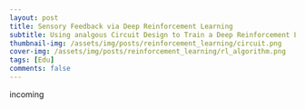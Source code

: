 ```yaml
---
layout: post
title: Sensory Feedback via Deep Reinforcement Learning
subtitle: Using analgous Circuit Design to Train a Deep Reinforcement Learning Algorithm for Upper Limb Prosthesis
thumbnail-img: /assets/img/posts/reinforcement_learning/circuit.png
cover-img: /assets/img/posts/reinforcement_learning/rl_algorithm.png
tags: [Edu]
comments: false
---
```

incoming

